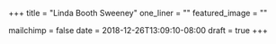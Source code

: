 +++
title = "Linda Booth Sweeney"
one_liner = ""
featured_image = ""

mailchimp = false
date = 2018-12-26T13:09:10-08:00
draft = true
+++

